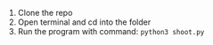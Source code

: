 1. Clone the repo
2. Open terminal and cd into the folder
3. Run the program with command: `python3 shoot.py`